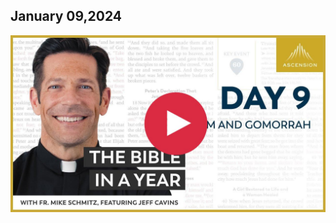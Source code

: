 ## January 09,2024 ##

[![Sodom and Gomorrah](https://raw.githubusercontent.com/linusjf/BIAY/main/January/jpgs/Day009.jpg)](https://youtu.be/0P7pyHLz0CY "Sodom and Gomorrah")
